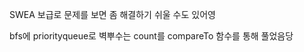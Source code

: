 <p>SWEA 보급로 문제를 보면 좀 해결하기 쉬울 수도 있어영</p>
<p>bfs에 priorityqueue로 벽뿌수는 count를 compareTo 함수를 통해 풀었음당</p>
